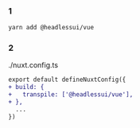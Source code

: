 ### 1

```sh
yarn add @headlessui/vue
```

### 2

./nuxt.config.ts

```diff
export default defineNuxtConfig({
+ build: {
+   transpile: ['@headlessui/vue'],
+ },
  ...
})
```
